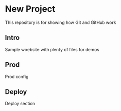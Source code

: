 # New Project

This repository is for showing how Git and GitHub work

## Intro

Sample woebsite with plenty of files for demos

## Prod

Prod config

## Deploy

Deploy section
